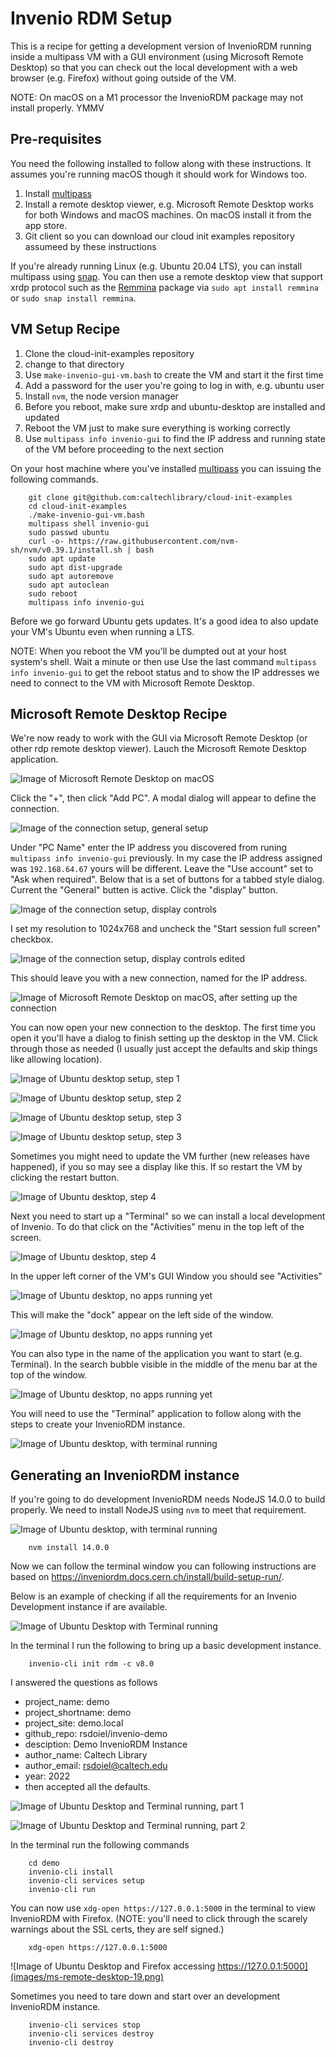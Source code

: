 Invenio RDM Setup
=================

This is a recipe for getting a development version of InvenioRDM running inside a multipass VM with a GUI environment (using Microsoft Remote Desktop) so that you can check out the local development with a web browser (e.g. Firefox) without going outside of the VM.

NOTE: On macOS on a M1 processor the InvenioRDM package may not install properly. YMMV

Pre-requisites
--------------

You need the following installed to follow along with these instructions. It assumes you're running macOS though it should work for Windows too.

1. Install [multipass](https://multipass.run "Multipass website has a link tand instruction to install it based on host operating system, macOS -- Windows or Linux")
2. Install a remote desktop viewer, e.g. Microsoft Remote Desktop works for both Windows and macOS machines. On macOS install it from the app store.
3. Git client so you can download our cloud init examples repository assumeed by these instructions

If you're already running Linux (e.g. Ubuntu 20.04 LTS), you can install multipass using [snap](https://snapscraft.io "The snaps website"). You can then use a remote desktop view that support xrdp protocol such as the [Remmina](https://remmina.org/ "Remote access screen and file sharing to your desktop website") package via `sudo apt install remmina` or `sudo snap install remmina`.


VM Setup Recipe
---------------

1. Clone the cloud-init-examples repository
2. change to that directory
3. Use `make-invenio-gui-vm.bash` to create the VM and start it the first time
4. Add a password for the user you're going to log in with, e.g. ubuntu user
5. Install `nvm`, the node version manager
6. Before you reboot, make sure xrdp and ubuntu-desktop are installed and updated
7. Reboot the VM just to make sure everything is working correctly
8. Use `multipass info invenio-gui` to find the IP address and running state of the VM before proceeding to the next section

On your host machine where you've installed [multipass](https://multipass.run "Multipass website") you can issuing the following commands.

```shell
    git clone git@github.com:caltechlibrary/cloud-init-examples
    cd cloud-init-examples
    ./make-invenio-gui-vm.bash
    multipass shell invenio-gui
    sudo passwd ubuntu
    curl -o- https://raw.githubusercontent.com/nvm-sh/nvm/v0.39.1/install.sh | bash
    sudo apt update
    sudo apt dist-upgrade
    sudo apt autoremove
    sudo apt autoclean
    sudo reboot
    multipass info invenio-gui
```

Before we go forward Ubuntu gets updates. It's a good idea to also update your VM's Ubuntu even when running a LTS.

NOTE: When you reboot the VM you'll be dumpted out at your host system's shell. Wait a minute or then use Use the last command `multipass info invenio-gui` to get the reboot status and to show the IP addresses we need to connect to the VM with Microsoft Remote Desktop.

Microsoft Remote Desktop Recipe
-------------------------------

We're now ready to work with the GUI via Microsoft Remote Desktop (or other rdp remote desktop viewer). Lauch the Microsoft Remote Desktop application.

![Image of Microsoft Remote Desktop on macOS](images/ms-remote-desktop-01.png)

Click the "+", then click "Add PC". A modal dialog will appear to define the connection.

![Image of the connection setup, general setup](images/ms-remote-desktop-02.png)

Under "PC Name" enter the IP address you discovered from runing `multipass info invenio-gui` previously. In my case the IP address assigned was `192.168.64.67` yours will be different.  Leave the "Use account" set to "Ask when required". Below that is a set of buttons for a tabbed style dialog.
 Current the "General" butten is active. Click the "display" button.

![Image of the connection setup, display controls](images/ms-remote-desktop-03.png)

I set my resolution to 1024x768 and uncheck the "Start session full screen" checkbox.

![Image of the connection setup, display controls edited](images/ms-remote-desktop-04.png)

This should leave you with a new connection, named for the IP address.

![Image of Microsoft Remote Desktop on macOS, after setting up the connection](images/ms-remote-desktop-05.png)

You can now open your new connection to the desktop. The first time you open it you'll have a dialog to finish setting up the desktop in the VM. Click through those as needed (I usually just accept the defaults and skip things like allowing location).

![Image of Ubuntu desktop setup, step 1](images/ms-remote-desktop-06.png)

![Image of Ubuntu desktop setup, step 2](images/ms-remote-desktop-07.png)

![Image of Ubuntu desktop setup, step 3](images/ms-remote-desktop-08.png)

![Image of Ubuntu desktop setup, step 3](images/ms-remote-desktop-09.png)

Sometimes you might need to update the VM further (new releases have happened), if you so may see a display like this. If so restart the VM by clicking the restart button.

![Image of Ubuntu desktop, step 4](images/ms-remote-desktop-10.png)

Next you need to start up a "Terminal" so we can install a local development of Invenio. To do that click on the "Activities" menu in the top left of the screen.

![Image of Ubuntu desktop, step 4](images/ms-remote-desktop-11.png)

In the upper left corner of the VM's GUI Window you should see "Activities" 

![Image of Ubuntu desktop, no apps running yet](images/ms-remote-desktop-12.png)

This will make the "dock" appear on the left side of the window. 

![Image of Ubuntu desktop, no apps running yet](images/ms-remote-desktop-13.png)

You can also type in the name of the application you want to start (e.g. Terminal).  In the search bubble visible in the middle of the menu bar at the top of the window. 

![Image of Ubuntu desktop, no apps running yet](images/ms-remote-desktop-14.png)

 
 You will need to use the "Terminal" application to follow along with the steps to create your InvenioRDM instance.

![Image of Ubuntu desktop, with terminal running](images/ms-remote-desktop-15.png)


Generating an InvenioRDM instance
----------------------------------

If you're going to do development InvenioRDM needs NodeJS 14.0.0 to build properly.  We need to install NodeJS
using `nvm` to meet that requirement.

![Image of Ubuntu desktop, with terminal running](images/ms-remote-desktop-15.png)

```shell
    nvm install 14.0.0
```

Now we can follow the terminal window you can following instructions are based on https://inveniordm.docs.cern.ch/install/build-setup-run/.

Below is an example of checking if all the requirements for an Invenio Development instance if are available.

![Image of Ubuntu Desktop with Terminal running](images/ms-remote-desktop-16.png)

In the terminal I run the following to bring up a basic development instance.

```
    invenio-cli init rdm -c v8.0
```

I answered the questions as follows

- project_name: demo
- project_shortname: demo
- project_site: demo.local
- github_repo: rsdoiel/invenio-demo
- desciption: Demo InvenioRDM Instance
- author_name: Caltech Library
- author_email: rsdoiel@caltech.edu
- year: 2022
- then accepted all the defaults.

![Image of Ubuntu Desktop and Terminal running, part 1](images/ms-remote-desktop-17.png)

![Image of Ubuntu Desktop and Terminal running, part 2](images/ms-remote-desktop-18.png)


In the terminal run the following commands

```shell
    cd demo
    invenio-cli install
    invenio-cli services setup
    invenio-cli run
```

You can now use `xdg-open https://127.0.0.1:5000` in the terminal to view InvenioRDM with
Firefox. (NOTE: you'll need to click through the scarely warnings about the SSL certs, they
are self signed.)

```shell
    xdg-open https://127.0.0.1:5000
```

![Image of Ubuntu Desktop and Firefox accessing https://127.0.0.1:5000](images/ms-remote-desktop-19.png)


Sometimes you need to tare down and start over an development InvenioRDM instance.

```shell
    invenio-cli services stop
    invenio-cli services destroy
    invenio-cli destroy
```


